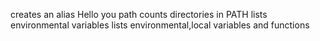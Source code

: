 creates an alias
Hello you
path
counts directories in PATH
lists environmental variables
lists environmental,local variables and functions
